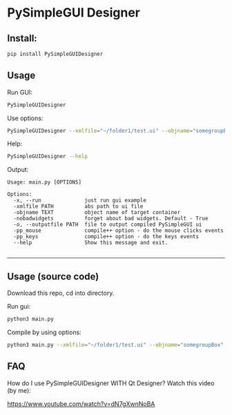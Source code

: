 # PySimpleGUI Designer

## Install:
```bash
pip install PySimpleGUIDesigner
```

## Usage
Run GUI:
```bash
PySimpleGUIDesigner
```

Use options:
```bash
PySimpleGUIDesigner --xmlfile="~/folder1/test.ui" --objname="somegroupBox"
```

Help:
```bash
PySimpleGUIDesigner --help
```
Output:
```
Usage: main.py [OPTIONS]

Options:
  -x, --run              just run gui example
  -xmlfile PATH          abs path to ui file
  -objname TEXT          object name of target container
  -nobadwidgets          forget about bad widgets. Default - True
  -o, --outputfile PATH  file to output compiled PySimpleGUI ui
  -pp_mouse              compile++ option - do the mouse clicks events
  -pp_keys               compile++ option - do the keys events
  --help                 Show this message and exit.


```
---
## Usage (source code)

Download this repo, cd into directory.

Run gui:
```bash
python3 main.py
```

Compile by using options:
```bash
python3 main.py --xmlfile="~/folder1/test.ui" --objname="somegroupBox"
```

## FAQ

How do I use PySimpleGUIDesigner WITH Qt Designer?
Watch this video (by me):

https://www.youtube.com/watch?v=dN7gXwnNoBA
